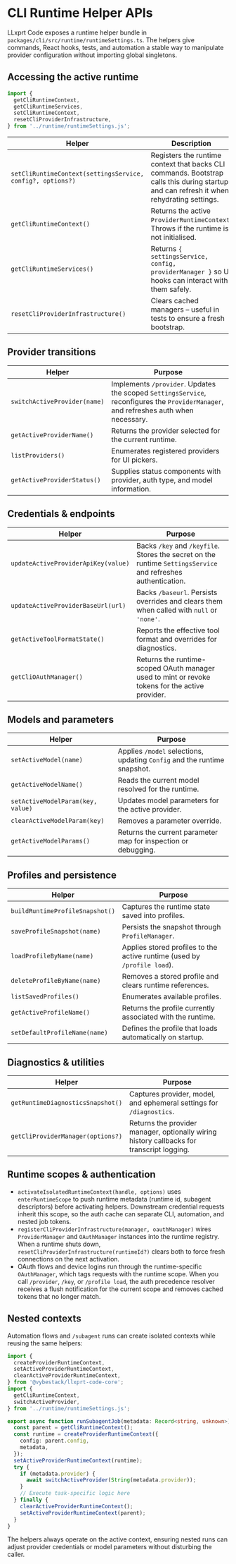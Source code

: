 # CLI Runtime Helper APIs

<!-- @plan:PLAN-20251018-STATELESSPROVIDER2.P20 @requirement:REQ-SP2-005 -->

LLxprt Code exposes a runtime helper bundle in `packages/cli/src/runtime/runtimeSettings.ts`. The helpers give commands, React hooks, tests, and automation a stable way to manipulate provider configuration without importing global singletons.

## Accessing the active runtime

```ts
import {
  getCliRuntimeContext,
  getCliRuntimeServices,
  setCliRuntimeContext,
  resetCliProviderInfrastructure,
} from '../runtime/runtimeSettings.js';
```

| Helper                                                     | Description                                                                                                                              |
| ---------------------------------------------------------- | ---------------------------------------------------------------------------------------------------------------------------------------- |
| `setCliRuntimeContext(settingsService, config?, options?)` | Registers the runtime context that backs CLI commands. Bootstrap calls this during startup and can refresh it when rehydrating settings. |
| `getCliRuntimeContext()`                                   | Returns the active `ProviderRuntimeContext`. Throws if the runtime is not initialised.                                                   |
| `getCliRuntimeServices()`                                  | Returns `{ settingsService, config, providerManager }` so UI hooks can interact with them safely.                                        |
| `resetCliProviderInfrastructure()`                         | Clears cached managers – useful in tests to ensure a fresh bootstrap.                                                                    |

## Provider transitions

| Helper                       | Purpose                                                                                                                              |
| ---------------------------- | ------------------------------------------------------------------------------------------------------------------------------------ |
| `switchActiveProvider(name)` | Implements `/provider`. Updates the scoped `SettingsService`, reconfigures the `ProviderManager`, and refreshes auth when necessary. |
| `getActiveProviderName()`    | Returns the provider selected for the current runtime.                                                                               |
| `listProviders()`            | Enumerates registered providers for UI pickers.                                                                                      |
| `getActiveProviderStatus()`  | Supplies status components with provider, auth type, and model information.                                                          |

## Credentials & endpoints

| Helper                              | Purpose                                                                                                       |
| ----------------------------------- | ------------------------------------------------------------------------------------------------------------- |
| `updateActiveProviderApiKey(value)` | Backs `/key` and `/keyfile`. Stores the secret on the runtime `SettingsService` and refreshes authentication. |
| `updateActiveProviderBaseUrl(url)`  | Backs `/baseurl`. Persists overrides and clears them when called with `null` or `'none'`.                     |
| `getActiveToolFormatState()`        | Reports the effective tool format and overrides for diagnostics.                                              |
| `getCliOAuthManager()`              | Returns the runtime-scoped OAuth manager used to mint or revoke tokens for the active provider.               |

## Models and parameters

| Helper                            | Purpose                                                                  |
| --------------------------------- | ------------------------------------------------------------------------ |
| `setActiveModel(name)`            | Applies `/model` selections, updating `Config` and the runtime snapshot. |
| `getActiveModelName()`            | Reads the current model resolved for the runtime.                        |
| `setActiveModelParam(key, value)` | Updates model parameters for the active provider.                        |
| `clearActiveModelParam(key)`      | Removes a parameter override.                                            |
| `getActiveModelParams()`          | Returns the current parameter map for inspection or debugging.           |

## Profiles and persistence

| Helper                          | Purpose                                                                  |
| ------------------------------- | ------------------------------------------------------------------------ |
| `buildRuntimeProfileSnapshot()` | Captures the runtime state saved into profiles.                          |
| `saveProfileSnapshot(name)`     | Persists the snapshot through `ProfileManager`.                          |
| `loadProfileByName(name)`       | Applies stored profiles to the active runtime (used by `/profile load`). |
| `deleteProfileByName(name)`     | Removes a stored profile and clears runtime references.                  |
| `listSavedProfiles()`           | Enumerates available profiles.                                           |
| `getActiveProfileName()`        | Returns the profile currently associated with the runtime.               |
| `setDefaultProfileName(name)`   | Defines the profile that loads automatically on startup.                 |

## Diagnostics & utilities

| Helper                            | Purpose                                                                                   |
| --------------------------------- | ----------------------------------------------------------------------------------------- |
| `getRuntimeDiagnosticsSnapshot()` | Captures provider, model, and ephemeral settings for `/diagnostics`.                      |
| `getCliProviderManager(options?)` | Returns the provider manager, optionally wiring history callbacks for transcript logging. |

## Runtime scopes & authentication

- `activateIsolatedRuntimeContext(handle, options)` uses `enterRuntimeScope` to push runtime metadata (runtime id, subagent descriptors) before activating helpers. Downstream credential requests inherit this scope, so the auth cache can separate CLI, automation, and nested job tokens.
- `registerCliProviderInfrastructure(manager, oauthManager)` wires `ProviderManager` and `OAuthManager` instances into the runtime registry. When a runtime shuts down, `resetCliProviderInfrastructure(runtimeId?)` clears both to force fresh connections on the next activation.
- OAuth flows and device logins run through the runtime-specific `OAuthManager`, which tags requests with the runtime scope. When you call `/provider`, `/key`, or `/profile load`, the auth precedence resolver receives a flush notification for the current scope and removes cached tokens that no longer match.

## Nested contexts

Automation flows and `/subagent` runs can create isolated contexts while reusing the same helpers:

```ts
import {
  createProviderRuntimeContext,
  setActiveProviderRuntimeContext,
  clearActiveProviderRuntimeContext,
} from '@vybestack/llxprt-code-core';
import {
  getCliRuntimeContext,
  switchActiveProvider,
} from '../runtime/runtimeSettings.js';

export async function runSubagentJob(metadata: Record<string, unknown>) {
  const parent = getCliRuntimeContext();
  const runtime = createProviderRuntimeContext({
    config: parent.config,
    metadata,
  });
  setActiveProviderRuntimeContext(runtime);
  try {
    if (metadata.provider) {
      await switchActiveProvider(String(metadata.provider));
    }
    // Execute task-specific logic here
  } finally {
    clearActiveProviderRuntimeContext();
    setActiveProviderRuntimeContext(parent);
  }
}
```

The helpers always operate on the active context, ensuring nested runs can adjust provider credentials or model parameters without disturbing the caller.
